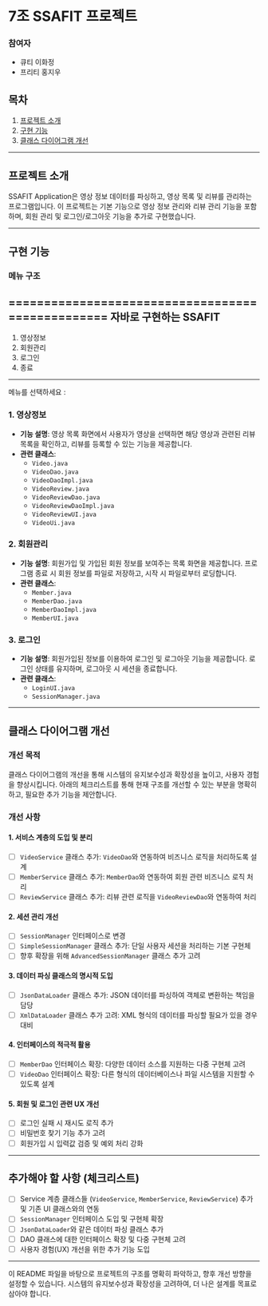# 7조 SSAFIT 프로젝트

### 참여자
- 큐티 이화정
- 프리티 홍지우

## 목차
1. [프로젝트 소개](#프로젝트-소개)
2. [구현 기능](#구현-기능)
3. [클래스 다이어그램 개선](#클래스-다이어그램-개선)

---

## 프로젝트 소개
SSAFIT Application은 영상 정보 데이터를 파싱하고, 영상 목록 및 리뷰를 관리하는 프로그램입니다. 이 프로젝트는 기본 기능으로 영상 정보 관리와 리뷰 관리 기능을 포함하며, 회원 관리 및 로그인/로그아웃 기능을 추가로 구현했습니다.

---

## 구현 기능

### 메뉴 구조
=================================================
              자바로 구현하는 SSAFIT              
-------------------------------------------------
1. 영상정보
2. 회원관리
3. 로그인
0. 종료
-------------------------------------------------
메뉴를 선택하세요 : 



### 1. 영상정보
- **기능 설명**: 영상 목록 화면에서 사용자가 영상을 선택하면 해당 영상과 관련된 리뷰 목록을 확인하고, 리뷰를 등록할 수 있는 기능을 제공합니다.
- **관련 클래스**:
  - `Video.java`
  - `VideoDao.java`
  - `VideoDaoImpl.java`
  - `VideoReview.java`
  - `VideoReviewDao.java`
  - `VideoReviewDaoImpl.java`
  - `VideoReviewUI.java`
  - `VideoUi.java`

### 2. 회원관리
- **기능 설명**: 회원가입 및 가입된 회원 정보를 보여주는 목록 화면을 제공합니다. 프로그램 종료 시 회원 정보를 파일로 저장하고, 시작 시 파일로부터 로딩합니다.
- **관련 클래스**:
  - `Member.java`
  - `MemberDao.java`
  - `MemberDaoImpl.java`
  - `MemberUI.java`

### 3. 로그인
- **기능 설명**: 회원가입된 정보를 이용하여 로그인 및 로그아웃 기능을 제공합니다. 로그인 상태를 유지하며, 로그아웃 시 세션을 종료합니다.
- **관련 클래스**:
  - `LoginUI.java`
  - `SessionManager.java`

---

## 클래스 다이어그램 개선

### 개선 목적
클래스 다이어그램의 개선을 통해 시스템의 유지보수성과 확장성을 높이고, 사용자 경험을 향상시킵니다. 아래의 체크리스트를 통해 현재 구조를 개선할 수 있는 부분을 명확히 하고, 필요한 추가 기능을 제안합니다.

### 개선 사항

#### 1. 서비스 계층의 도입 및 분리
- [ ] `VideoService` 클래스 추가: `VideoDao`와 연동하여 비즈니스 로직을 처리하도록 설계
- [ ] `MemberService` 클래스 추가: `MemberDao`와 연동하여 회원 관련 비즈니스 로직 처리
- [ ] `ReviewService` 클래스 추가: 리뷰 관련 로직을 `VideoReviewDao`와 연동하여 처리

#### 2. 세션 관리 개선
- [ ] `SessionManager` 인터페이스로 변경
- [ ] `SimpleSessionManager` 클래스 추가: 단일 사용자 세션을 처리하는 기본 구현체
- [ ] 향후 확장을 위해 `AdvancedSessionManager` 클래스 추가 고려

#### 3. 데이터 파싱 클래스의 명시적 도입
- [ ] `JsonDataLoader` 클래스 추가: JSON 데이터를 파싱하여 객체로 변환하는 책임을 담당
- [ ] `XmlDataLoader` 클래스 추가 고려: XML 형식의 데이터를 파싱할 필요가 있을 경우 대비

#### 4. 인터페이스의 적극적 활용
- [ ] `MemberDao` 인터페이스 확장: 다양한 데이터 소스를 지원하는 다중 구현체 고려
- [ ] `VideoDao` 인터페이스 확장: 다른 형식의 데이터베이스나 파일 시스템을 지원할 수 있도록 설계

#### 5. 회원 및 로그인 관련 UX 개선
- [ ] 로그인 실패 시 재시도 로직 추가
- [ ] 비밀번호 찾기 기능 추가 고려
- [ ] 회원가입 시 입력값 검증 및 예외 처리 강화

---

## 추가해야 할 사항 (체크리스트)

- [ ] Service 계층 클래스들 (`VideoService`, `MemberService`, `ReviewService`) 추가 및 기존 UI 클래스와의 연동
- [ ] `SessionManager` 인터페이스 도입 및 구현체 확장
- [ ] `JsonDataLoader`와 같은 데이터 파싱 클래스 추가
- [ ] DAO 클래스에 대한 인터페이스 확장 및 다중 구현체 고려
- [ ] 사용자 경험(UX) 개선을 위한 추가 기능 도입

---

이 README 파일을 바탕으로 프로젝트의 구조를 명확히 파악하고, 향후 개선 방향을 설정할 수 있습니다. 시스템의 유지보수성과 확장성을 고려하여, 더 나은 설계를 목표로 삼아야 합니다.
